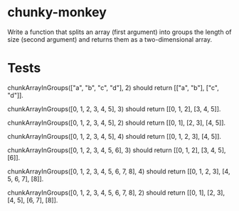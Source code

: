 # chunky-monkey
Write a function that splits an array (first argument) into groups the length of size (second argument) and returns them as a two-dimensional array.

# Tests

chunkArrayInGroups(["a", "b", "c", "d"], 2) should return [["a", "b"], ["c", "d"]].  

chunkArrayInGroups([0, 1, 2, 3, 4, 5], 3) should return [[0, 1, 2], [3, 4, 5]].  

chunkArrayInGroups([0, 1, 2, 3, 4, 5], 2) should return [[0, 1], [2, 3], [4, 5]].  

chunkArrayInGroups([0, 1, 2, 3, 4, 5], 4) should return [[0, 1, 2, 3], [4, 5]].  

chunkArrayInGroups([0, 1, 2, 3, 4, 5, 6], 3) should return [[0, 1, 2], [3, 4, 5], [6]].  

chunkArrayInGroups([0, 1, 2, 3, 4, 5, 6, 7, 8], 4) should return [[0, 1, 2, 3], [4, 5, 6, 7], [8]].  

chunkArrayInGroups([0, 1, 2, 3, 4, 5, 6, 7, 8], 2) should return [[0, 1], [2, 3], [4, 5], [6, 7], [8]].
